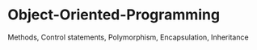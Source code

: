 # Object-Oriented-Programming
Methods, Control statements, Polymorphism, Encapsulation, Inheritance
